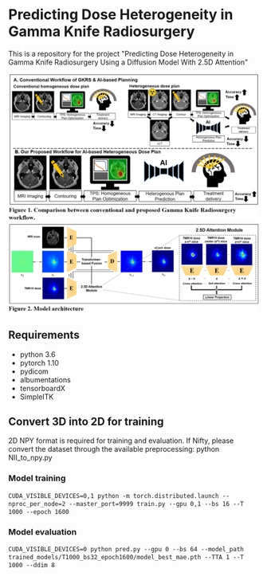 # Predicting Dose Heterogeneity in Gamma Knife Radiosurgery

This is a repository for the project "Predicting Dose Heterogeneity in Gamma Knife Radiosurgery Using a Diffusion Model With 2.5D Attention"

![Heterogeneity-prediction-in-Gamma-Knife-Radiosurgery](/Figures/github_fig1.PNG)
![Heterogeneity-prediction-in-Gamma-Knife-Radiosurgery](/Figures/github_fig2.PNG)

## Requirements
* python 3.6
* pytorch 1.10
* pydicom
* albumentations
* tensorboardX
* SimpleITK

## Convert 3D into 2D for training
2D NPY format is required for training and evaluation. If Nifty, please convert the dataset through the available preprocessing:
python NII_to_npy.py

### Model training
```
CUDA_VISIBLE_DEVICES=0,1 python -m torch.distributed.launch --nproc_per_node=2 --master_port=9999 train.py --gpu 0,1 --bs 16 --T 1000 --epoch 1600
```
### Model evaluation
```
CUDA_VISIBLE_DEVICES=0 python pred.py --gpu 0 --bs 64 --model_path trained_models/T1000_bs32_epoch1600/model_best_mae.pth --TTA 1 --T 1000 --ddim 8
```
